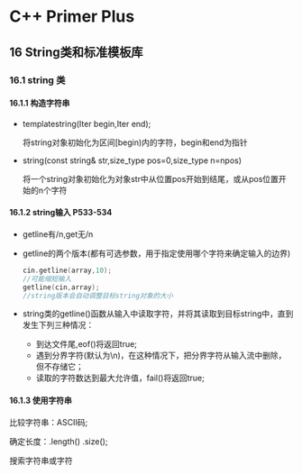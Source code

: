 # C++ Primer Plus

## 16 String类和标准模板库

### 16.1 string 类

#### 16.1.1 构造字符串

- template<class Iter>string(Iter begin,Iter end);

  将string对象初始化为区间[begin)内的字符，begin和end为指针

- string(const string& str,size_type pos=0,size_type n=npos)

  将一个string对象初始化为对象str中从位置pos开始到结尾，或从pos位置开始的n个字符

#### 16.1.2 string输入 P533-534

- getline有/n,get无/n

- getline的两个版本(都有可选参数，用于指定使用哪个字符来确定输入的边界)

  ```c++
  cin.getline(array,10);
  //可能缩短输入
  getline(cin,array);
  //string版本会自动调整目标string对象的大小
  ```

- string类的getline()函数从输入中读取字符，并将其读取到目标string中，直到发生下列三种情况：
  - 到达文件尾,eof()将返回true;
  - 遇到分界字符(默认为\n)，在这种情况下，把分界字符从输入流中删除，但不存储它；
  - 读取的字符数达到最大允许值，fail()将返回true;

#### 16.1.3 使用字符串

比较字符串：ASCII码;

确定长度：.length()   .size();

搜索字符串或字符